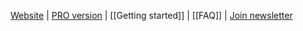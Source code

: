 [Website](https://goreplay.org) | [PRO version](https://goreplay.org/pro.html) | [[Getting started]] | [[FAQ]] | [Join newsletter](https://www.getdrip.com/forms/89690474/submissions/new)